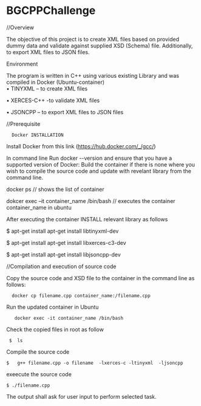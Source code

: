 # BGCPPChallenge


//Overview 

The objective of this project is to create XML files based on provided dummy data and validate against supplied XSD (Schema) file. Additionally, to export XML files to JSON files. 


Environment 

The program is written in C++ using various existing Library and was compiled in Docker (Ubuntu-container)  
•	TINYXML – to create XML files

•	XERCES-C++ -to validate XML files 

•	JSONCPP – to export XML files to JSON files

//Prerequisite

      Docker INSTALLATION 

Install Docker from this link (https://hub.docker.com/_/gcc/)

In command line Run docker --version and ensure that you have a supported version of Docker: 
Build the container if there is none  where  you wish to compile the source code and update with revelant library from the command line. 

docker ps      //  shows the list of container 

dokcer exec –it  container_name /bin/bash    // executes the  container container_name in ubuntu

 
After executing the container INSTALL relevant library as follows 

$ apt-get install apt-get install libtinyxml-dev

$ apt-get install apt-get install libxerces-c3-dev

$ apt-get install apt-get install  libjsoncpp-dev


//Compilation and execution of source code 

Copy the source code and XSD file to the container in the command line as follows:

      docker cp filename.cpp container_name:/filename.cpp
      
Run the updated container in Ubuntu  

       docker exec -it container_name /bin/bash 
       
Check the copied files in root as follow

     $  ls 
     
Compile the source code 

    $   g++ filename.cpp -o filename  -lxerces-c -ltinyxml  -ljsoncpp
    
 exeecute the source code 
 
    $ ./filename.cpp
    
The output shall ask for user input to perform selected task. 

